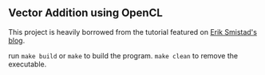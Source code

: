 ## Vector Addition using OpenCL

This project is heavily borrowed from the tutorial featured on [Erik Smistad's blog](https://www.eriksmistad.no/getting-started-with-opencl-and-gpu-computing/).

run `make build` or `make` to build the program. `make clean` to remove the executable.
